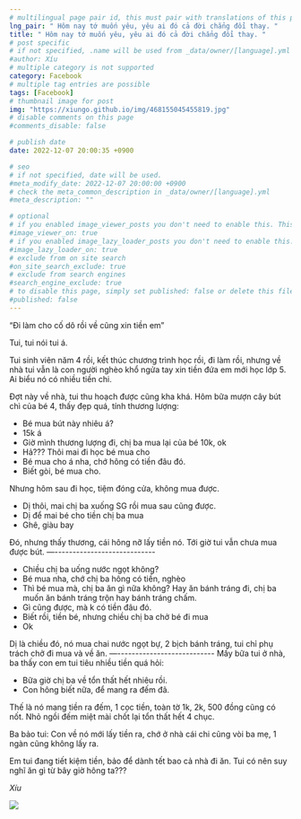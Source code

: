 ```yaml
---
# multilingual page pair id, this must pair with translations of this page. (This name must be unique)
lng_pair: " Hôm nay tớ muốn yêu, yêu ai đó cả đời chẳng đổi thay. "
title: " Hôm nay tớ muốn yêu, yêu ai đó cả đời chẳng đổi thay. "
# post specific
# if not specified, .name will be used from _data/owner/[language].yml
#author: Xíu
# multiple category is not supported
category: Facebook
# multiple tag entries are possible
tags: [Facebook]
# thumbnail image for post
img: "https://xiungo.github.io/img/468155045455819.jpg"
# disable comments on this page
#comments_disable: false

# publish date
date: 2022-12-07 20:00:35 +0900

# seo
# if not specified, date will be used.
#meta_modify_date: 2022-12-07 20:00:00 +0900
# check the meta_common_description in _data/owner/[language].yml
#meta_description: ""

# optional
# if you enabled image_viewer_posts you don't need to enable this. This is only if image_viewer_posts = false
#image_viewer_on: true
# if you enabled image_lazy_loader_posts you don't need to enable this. This is only if image_lazy_loader_posts = false
#image_lazy_loader_on: true
# exclude from on site search
#on_site_search_exclude: true
# exclude from search engines
#search_engine_exclude: true
# to disable this page, simply set published: false or delete this file
#published: false
---
```

“Đi làm cho cố dô rồi về cũng xin tiền em”

Tui, tui nói tui á.

Tui sinh viên năm 4 rồi, kết thúc chương trình học rồi, đi làm rồi, nhưng về nhà tui vẫn là con người nghèo khổ ngửa tay xin tiền đứa em mới học lớp 5. Ai biểu nó có nhiều tiền chi.

Đợt này về nhà, tui thu hoạch được cũng kha khá. Hôm bữa mượn cây bút chì của bé 4, thấy đẹp quá, tính thương lượng:

- Bé mua bút này nhiêu á?
- 15k á
- Giờ mình thương lượng đi, chị ba mua lại của bé 10k, ok
- Hả??? Thôi mai đi học bé mua cho
- Bé mua cho á nha, chớ hông có tiền đâu đó.
- Biết gòi, bé mua cho.

Nhưng hôm sau đi học, tiệm đóng cửa, không mua được.

- Dị thôi, mai chị ba xuống SG rồi mua sau cũng được.
- Dị để mai bé cho tiền chị ba mua
- Ghê, giàu bay

Đó, nhưng thấy thương, cái hông nỡ lấy tiền nó. Tới giờ tui vẫn chưa mua được bút.
—----------------------------
- Chiều chị ba uống nước ngọt không?
- Bé mua nha, chớ chị ba hông có tiền, nghèo
- Thì bé mua mà, chị ba ăn gì nữa không? Hay ăn bánh tráng đi, chị ba muốn ăn bánh tráng trộn hay bánh tráng chấm.
- Gì cũng được, mà k có tiền đâu đó.
- Biết rồi, tiền bé, nhưng chiều chị ba chở bé đi mua
- Ok

Dị là chiều đó, nó mua chai nước ngọt bự, 2 bịch bánh tráng, tui chỉ phụ trách chở đi mua và về ăn.
—---------------------------
Mấy bữa tui ở nhà, ba thấy con em tui tiêu nhiều tiền quá hỏi:

- Bữa giờ chị ba về tổn thất hết nhiêu rồi.
- Con hông biết nữa, để mang ra đếm đã.

Thế là nó mang tiền ra đếm, 1 cọc tiền, toàn tờ 1k, 2k, 500 đồng cũng có nốt. Nhỏ ngồi đếm miệt mài chốt lại tổn thất hết 4 chục.

Ba bảo tui: Con về nó mới lấy tiền ra, chớ ở nhà cái chi cũng vòi ba mẹ, 1 ngàn cũng không lấy ra.

Em tui đang tiết kiệm tiền, bảo để dành tết bao cả nhà đi ăn. Tui có nên suy nghĩ ăn gì từ bây giờ hông ta???

_Xíu_
<!-- outline-end -->

<img src= "https://xiungo.github.io/img/468155045455819.jpg">


